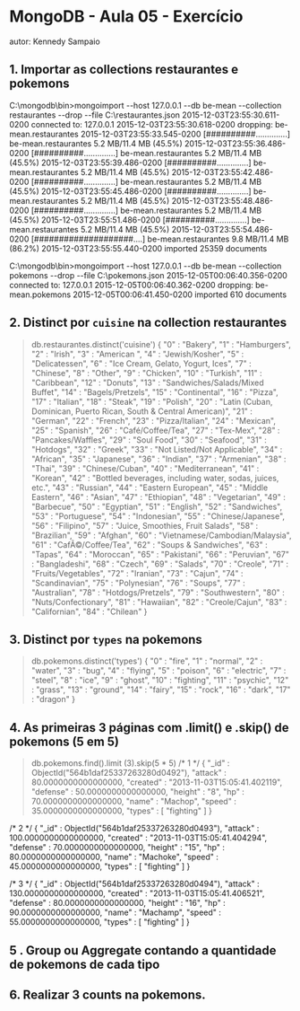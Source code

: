 # MongoDB - Aula 05 - Exercício
autor: Kennedy Sampaio

## 1. Importar as collections restaurantes e pokemons

C:\mongodb\bin>mongoimport --host 127.0.0.1 --db be-mean --collection restaurantes --drop --file C:\restaurantes.json
2015-12-03T23:55:30.611-0200    connected to: 127.0.0.1
2015-12-03T23:55:30.618-0200    dropping: be-mean.restaurantes
2015-12-03T23:55:33.545-0200    [##########..............] be-mean.restaurantes
5.2 MB/11.4 MB (45.5%)
2015-12-03T23:55:36.486-0200    [##########..............] be-mean.restaurantes
5.2 MB/11.4 MB (45.5%)
2015-12-03T23:55:39.486-0200    [##########..............] be-mean.restaurantes
5.2 MB/11.4 MB (45.5%)
2015-12-03T23:55:42.486-0200    [##########..............] be-mean.restaurantes
5.2 MB/11.4 MB (45.5%)
2015-12-03T23:55:45.486-0200    [##########..............] be-mean.restaurantes
5.2 MB/11.4 MB (45.5%)
2015-12-03T23:55:48.486-0200    [##########..............] be-mean.restaurantes
5.2 MB/11.4 MB (45.5%)
2015-12-03T23:55:51.486-0200    [##########..............] be-mean.restaurantes
5.2 MB/11.4 MB (45.5%)
2015-12-03T23:55:54.486-0200    [####################....] be-mean.restaurantes
9.8 MB/11.4 MB (86.2%)
2015-12-03T23:55:55.440-0200    imported 25359 documents

C:\mongodb\bin>mongoimport --host 127.0.0.1 --db be-mean --collection pokemons --drop --file C:\pokemons.json
2015-12-05T00:06:40.356-0200    connected to: 127.0.0.1
2015-12-05T00:06:40.362-0200    dropping: be-mean.pokemons
2015-12-05T00:06:41.450-0200    imported 610 documents

## 2. Distinct por `cuisine` na collection restaurantes

>db.restaurantes.distinct('cuisine')
{
    "0" : "Bakery",
    "1" : "Hamburgers",
    "2" : "Irish",
    "3" : "American ",
    "4" : "Jewish/Kosher",
    "5" : "Delicatessen",
    "6" : "Ice Cream, Gelato, Yogurt, Ices",
    "7" : "Chinese",
    "8" : "Other",
    "9" : "Chicken",
    "10" : "Turkish",
    "11" : "Caribbean",
    "12" : "Donuts",
    "13" : "Sandwiches/Salads/Mixed Buffet",
    "14" : "Bagels/Pretzels",
    "15" : "Continental",
    "16" : "Pizza",
    "17" : "Italian",
    "18" : "Steak",
    "19" : "Polish",
    "20" : "Latin (Cuban, Dominican, Puerto Rican, South & Central American)",
    "21" : "German",
    "22" : "French",
    "23" : "Pizza/Italian",
    "24" : "Mexican",
    "25" : "Spanish",
    "26" : "Café/Coffee/Tea",
    "27" : "Tex-Mex",
    "28" : "Pancakes/Waffles",
    "29" : "Soul Food",
    "30" : "Seafood",
    "31" : "Hotdogs",
    "32" : "Greek",
    "33" : "Not Listed/Not Applicable",
    "34" : "African",
    "35" : "Japanese",
    "36" : "Indian",
    "37" : "Armenian",
    "38" : "Thai",
    "39" : "Chinese/Cuban",
    "40" : "Mediterranean",
    "41" : "Korean",
    "42" : "Bottled beverages, including water, sodas, juices, etc.",
    "43" : "Russian",
    "44" : "Eastern European",
    "45" : "Middle Eastern",
    "46" : "Asian",
    "47" : "Ethiopian",
    "48" : "Vegetarian",
    "49" : "Barbecue",
    "50" : "Egyptian",
    "51" : "English",
    "52" : "Sandwiches",
    "53" : "Portuguese",
    "54" : "Indonesian",
    "55" : "Chinese/Japanese",
    "56" : "Filipino",
    "57" : "Juice, Smoothies, Fruit Salads",
    "58" : "Brazilian",
    "59" : "Afghan",
    "60" : "Vietnamese/Cambodian/Malaysia",
    "61" : "CafÃ©/Coffee/Tea",
    "62" : "Soups & Sandwiches",
    "63" : "Tapas",
    "64" : "Moroccan",
    "65" : "Pakistani",
    "66" : "Peruvian",
    "67" : "Bangladeshi",
    "68" : "Czech",
    "69" : "Salads",
    "70" : "Creole",
    "71" : "Fruits/Vegetables",
    "72" : "Iranian",
    "73" : "Cajun",
    "74" : "Scandinavian",
    "75" : "Polynesian",
    "76" : "Soups",
    "77" : "Australian",
    "78" : "Hotdogs/Pretzels",
    "79" : "Southwestern",
    "80" : "Nuts/Confectionary",
    "81" : "Hawaiian",
    "82" : "Creole/Cajun",
    "83" : "Californian",
    "84" : "Chilean"
}


## 3. Distinct por `types` na pokemons

>db.pokemons.distinct('types')
{
    "0" : "fire",
    "1" : "normal",
    "2" : "water",
    "3" : "bug",
    "4" : "flying",
    "5" : "poison",
    "6" : "electric",
    "7" : "steel",
    "8" : "ice",
    "9" : "ghost",
    "10" : "fighting",
    "11" : "psychic",
    "12" : "grass",
    "13" : "ground",
    "14" : "fairy",
    "15" : "rock",
    "16" : "dark",
    "17" : "dragon"
}


## 4. As primeiras 3 páginas com .limit() e .skip() de pokemons (5 em 5)

>db.pokemons.find().limit (3).skip(5 * 5)
/* 1 */
{
    "_id" : ObjectId("564b1daf25337263280d0492"),
    "attack" : 80.0000000000000000,
    "created" : "2013-11-03T15:05:41.402119",
    "defense" : 50.0000000000000000,
    "height" : "8",
    "hp" : 70.0000000000000000,
    "name" : "Machop",
    "speed" : 35.0000000000000000,
    "types" : [ 
        "fighting"
    ]
}

/* 2 */
{
    "_id" : ObjectId("564b1daf25337263280d0493"),
    "attack" : 100.0000000000000000,
    "created" : "2013-11-03T15:05:41.404294",
    "defense" : 70.0000000000000000,
    "height" : "15",
    "hp" : 80.0000000000000000,
    "name" : "Machoke",
    "speed" : 45.0000000000000000,
    "types" : [ 
        "fighting"
    ]
}

/* 3 */
{
    "_id" : ObjectId("564b1daf25337263280d0494"),
    "attack" : 130.0000000000000000,
    "created" : "2013-11-03T15:05:41.406521",
    "defense" : 80.0000000000000000,
    "height" : "16",
    "hp" : 90.0000000000000000,
    "name" : "Machamp",
    "speed" : 55.0000000000000000,
    "types" : [ 
        "fighting"
    ]
}

## 5 . Group ou Aggregate contando a quantidade de pokemons de cada tipo

## 6. Realizar 3 counts na pokemons.

